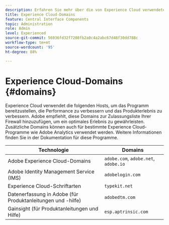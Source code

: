 ```yaml
---
description: Erfahren Sie mehr über die von Experience Cloud verwendeten Domains.
title: Experience Cloud-Domains
feature: Central Interface Components
topic: Administration
role: Admin
level: Experienced
source-git-commit: 56936fd32f7208fb2a0c4a2abc67d48f30dd788c
workflow-type: tm+mt
source-wordcount: '95'
ht-degree: 88%

---
```


# Experience Cloud-Domains {#domains}

Experience Cloud verwendet die folgenden Hosts, um das Programm bereitzustellen, die Performance zu verbessern und das Produkterlebnis zu verbessern. Adobe empfiehlt, diese Domains zur Zulassungsliste Ihrer Firewall hinzuzufügen, um ein optimales Erlebnis zu gewährleisten. Zusätzliche Domains können auch für bestimmte Experience Cloud-Programme wie Adobe Analytics verwendet werden. Weitere Informationen finden Sie in der Dokumentation für diese Programme.

| Technologie | Domains |
|--- |--- |
| Adobe Experience Cloud-Domains | `adobe.com`, `adobe.net`, `adobe.io` |
| Adobe Identity Management Service (IMS) | `adobelogin.com` |
| Experience Cloud-Schriftarten | `typekit.net` |
| Datenerfassung in Adobe (für Produktanleitungen und -hilfe) | `adobedtm.com` |
| Gainsight (für Produktanleitungen und Hilfe) | `esp.aptrinsic.com` |